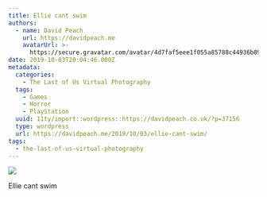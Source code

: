```yaml
---
title: Ellie cant swim
authors:
  - name: David Peach
    url: https://davidpeach.me
    avatarUrl: >-
      https://secure.gravatar.com/avatar/4d7faf5eee1f055a85788c44936b8995eaab6dfb004e7854ec747ccb272e91ee?s=96&d=mm&r=g
date: 2019-10-03T20:04:46.000Z
metadata:
  categories:
    - The Last of Us Virtual Photography
  tags:
    - Games
    - Horror
    - PlayStation
  uuid: 11ty/import::wordpress::https://davidpeach.co.uk/?p=37156
  type: wordpress
  url: https://davidpeach.me/2019/10/03/ellie-cant-swim/
tags:
  - the-last-of-us-virtual-photography
---
```

[![](/assets/Ellie-cant-swim-scaled-kXcXZbQWcwj7.jpg)](/assets/Ellie-cant-swim-scaled-kXcXZbQWcwj7.jpg)

Ellie cant swim